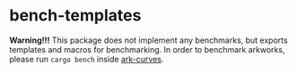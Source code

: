 # bench-templates

**Warning!!!** This package does not implement any benchmarks, but exports templates and macros for benchmarking.
In order to benchmark arkworks, please run `cargo bench` inside [ark-curves](https://github.com/arkworks-rs/curves).
